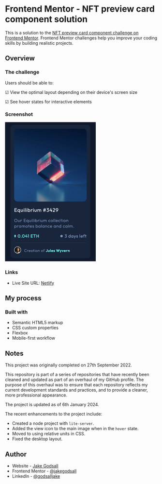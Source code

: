# Frontend Mentor - NFT preview card component solution

This is a solution to the [NFT preview card component challenge on Frontend Mentor](https://www.frontendmentor.io/challenges/nft-preview-card-component-SbdUL_w0U). Frontend Mentor challenges help you improve your coding skills by building realistic projects.

## Overview

### The challenge

Users should be able to:

&#9745; View the optimal layout depending on their device's screen size

&#9745; See hover states for interactive elements

### Screenshot

<img src="./complete/card-finished.png" width=300px>

### Links

- Live Site URL: [Netlify](https://jakegodsall-nft-preview-card.netlify.app/)

## My process

### Built with

- Semantic HTML5 markup
- CSS custom properties
- Flexbox
- Mobile-first workflow

## Notes

This project was originally completed on 27th September 2022.

This repository is part of a series of repositories that have recently been cleaned and updated as part of an overhaul of my GitHub profile. The purpose of this overhaul was to ensure that each repository reflects my current development standards and practices, and to provide a cleaner, more professional appearance.

The project is updated as of 6th January 2024.

The recent enhancements to the project include:

- Created a node project with `lite-server`.
- Added the view icon to the main image when in the `hover` state.
- Moved to using relative units in CSS.
- Fixed the desktop layout.

## Author

- Website - [Jake Godsall](https://jakegodsall.com)
- Frontend Mentor - [@jakegodsall](https://www.frontendmentor.io/profile/jakegodsall)
- LinkedIn - [@godsalljake](https://www.linkedin.com/in/godsalljake/)
